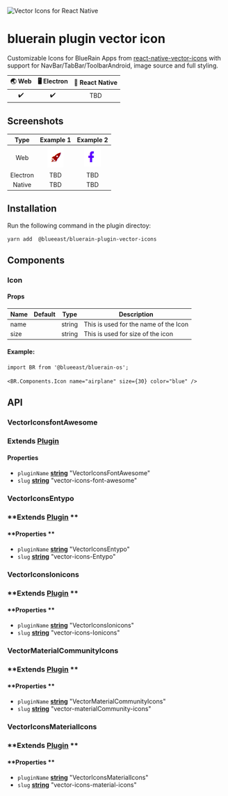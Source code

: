 
![Vector Icons for React Native](https://cloud.githubusercontent.com/assets/378279/12009887/33f4ae1c-ac8d-11e5-8666-7a87458753ee.png)

# bluerain plugin vector icon

Customizable Icons for BlueRain Apps from  [react-native-vector-icons](https://oblador.github.io/react-native-vector-icons/) with support for NavBar/TabBar/ToolbarAndroid, image source and full styling.

| 🌏 Web             | 🖥 Electron        | 📱 React Native    |
| :----------------: | :----------------: | :----------------: |
| ✔️ |   ✔️ | TBD  |

## Screenshots

|Type    | Example 1             | Example 2       |
| :----------------: | :----------------: | :----------------: |
| Web |![vectoricons](screenshots/title665470849.png)  |![vectoricons](screenshots/title978367726.png) |
| Electron |TBD | TBD |
| Native |TBD | TBD |

## Installation

Run the following command in the plugin directoy:

```shell
yarn add  @blueeast/bluerain-plugin-vector-icons
```

## Components

### Icon

#### **Props**

| Name          | Default  |Type   |Description  |
| ------------- | -------------    |-------------|-------------|
| name|          |string | This is used for the name of the Icon |
| size|          |string | This is used  for size of the icon |

#### **Example:**

```react
import BR from '@blueeast/bluerain-os';

<BR.Components.Icon name="airplane" size={30} color="blue" />
```

## API

<!-- Generated by documentation.js. Update this documentation by updating the source code. -->

### VectorIconsfontAwesome

### **Extends [Plugin](https://blueeast.gitbook.io/bluerain-os/api/api-reference#plugin)**

#### **Properties**

- `pluginName` **[string](https://developer.mozilla.org/en-US/docs/Web/JavaScript/Reference/Global_Objects/String)** "VectorIconsFontAwesome"
- `slug` **[string](https://developer.mozilla.org/en-US/docs/Web/JavaScript/Reference/Global_Objects/String)** "vector-icons-font-awesome"

### VectorIconsEntypo

### **Extends [Plugin](https://blueeast.gitbook.io/bluerain-os/api/api-reference#plugin)  **

#### **Properties    **

- `pluginName` **[string](https://developer.mozilla.org/en-US/docs/Web/JavaScript/Reference/Global_Objects/String)**  "VectorIconsEntypo"
- `slug` **[string](https://developer.mozilla.org/en-US/docs/Web/JavaScript/Reference/Global_Objects/String)** "vector-icons-Entypo"

### VectorIconsIonicons

### **Extends [Plugin](https://blueeast.gitbook.io/bluerain-os/api/api-reference#plugin)   **

#### **Properties  **

- `pluginName` **[string](https://developer.mozilla.org/en-US/docs/Web/JavaScript/Reference/Global_Objects/String)** "VectorIconsIonicons"
- `slug` **[string](https://developer.mozilla.org/en-US/docs/Web/JavaScript/Reference/Global_Objects/String)** "vector-icons-Ionicons"

### VectorMaterialCommunityIcons

### **Extends [Plugin](https://blueeast.gitbook.io/bluerain-os/api/api-reference#plugin)    **

#### **Properties   **

- `pluginName` **[string](https://developer.mozilla.org/en-US/docs/Web/JavaScript/Reference/Global_Objects/String)** "VectorMaterialCommunityIcons"
- `slug` **[string](https://developer.mozilla.org/en-US/docs/Web/JavaScript/Reference/Global_Objects/String)**  "vector-materialCommunity-icons"

### VectorIconsMaterialIcons

### **Extends [Plugin](https://blueeast.gitbook.io/bluerain-os/api/api-reference#plugin)     **

#### **Properties     **

- `pluginName` **[string](https://developer.mozilla.org/en-US/docs/Web/JavaScript/Reference/Global_Objects/String)** "VectorIconsMaterialIcons"
- `slug` **[string](https://developer.mozilla.org/en-US/docs/Web/JavaScript/Reference/Global_Objects/String)**  "vector-icons-material-icons"
